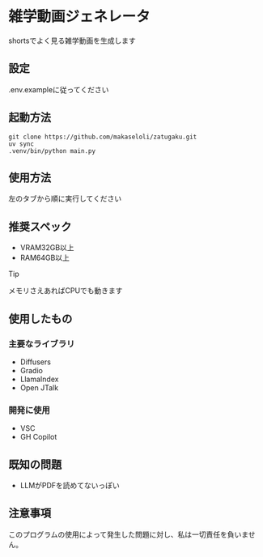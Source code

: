 # 雑学動画ジェネレータ
shortsでよく見る雑学動画を生成します

## 設定
.env.exampleに従ってください

## 起動方法
```shell
git clone https://github.com/makaseloli/zatugaku.git
uv sync
.venv/bin/python main.py
```

## 使用方法
左のタブから順に実行してください

## 推奨スペック
- VRAM32GB以上
- RAM64GB以上
  
> [!TIP]
> メモリさえあればCPUでも動きます

## 使用したもの
### 主要なライブラリ
- Diffusers
- Gradio
- LlamaIndex
- Open JTalk

### 開発に使用
- VSC
- GH Copilot

## 既知の問題
- LLMがPDFを読めてないっぽい

## 注意事項
このプログラムの使用によって発生した問題に対し、私は一切責任を負いません。
